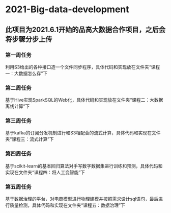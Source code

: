 # 2021-Big-data-development
## 此项目为2021.6.1开始的品高大数据合作项目，之后会将步骤分步上传
### 第一周任务
利用S3给出的各种接口造一个文件同步程序，具体代码和实现放在文件夹“课程一：大数据怎么存”下
### 第二周任务
基于Hive实现SparkSQL的Web化，具体代码和实现放在文件夹“课程二：大数据离线计算”下
### 第三周任务
基于kafka的订阅分发机制进行和S3相配合的流式计算，具体代码和实现在文件夹“课程三：流式计算”下
### 第四周任务
基于scikit-learn的基本回归算法对手写数字数据集进行训练和预测，具体代码和实现在文件夹“课程四：将人工变智能”下
### 第五周任务
基于数据治理的平台，对电商模型进行物理建模并按照需求设计sql语句，最后进行质量检测，具体代码和实现在文件夹“课程五：数据治理”下
